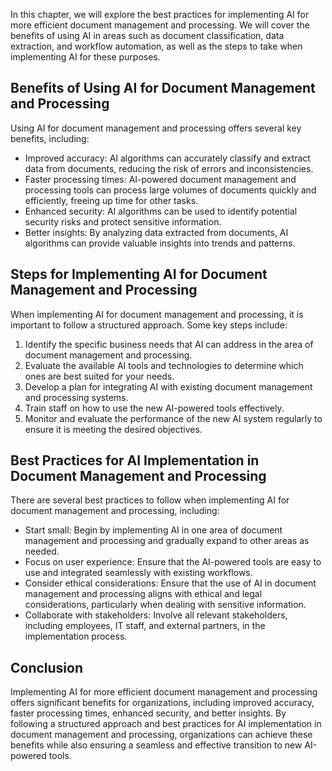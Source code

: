 
In this chapter, we will explore the best practices for implementing AI for more efficient document management and processing. We will cover the benefits of using AI in areas such as document classification, data extraction, and workflow automation, as well as the steps to take when implementing AI for these purposes.

Benefits of Using AI for Document Management and Processing
-----------------------------------------------------------

Using AI for document management and processing offers several key benefits, including:

* Improved accuracy: AI algorithms can accurately classify and extract data from documents, reducing the risk of errors and inconsistencies.
* Faster processing times: AI-powered document management and processing tools can process large volumes of documents quickly and efficiently, freeing up time for other tasks.
* Enhanced security: AI algorithms can be used to identify potential security risks and protect sensitive information.
* Better insights: By analyzing data extracted from documents, AI algorithms can provide valuable insights into trends and patterns.

Steps for Implementing AI for Document Management and Processing
----------------------------------------------------------------

When implementing AI for document management and processing, it is important to follow a structured approach. Some key steps include:

1. Identify the specific business needs that AI can address in the area of document management and processing.
2. Evaluate the available AI tools and technologies to determine which ones are best suited for your needs.
3. Develop a plan for integrating AI with existing document management and processing systems.
4. Train staff on how to use the new AI-powered tools effectively.
5. Monitor and evaluate the performance of the new AI system regularly to ensure it is meeting the desired objectives.

Best Practices for AI Implementation in Document Management and Processing
--------------------------------------------------------------------------

There are several best practices to follow when implementing AI for document management and processing, including:

* Start small: Begin by implementing AI in one area of document management and processing and gradually expand to other areas as needed.
* Focus on user experience: Ensure that the AI-powered tools are easy to use and integrated seamlessly with existing workflows.
* Consider ethical considerations: Ensure that the use of AI in document management and processing aligns with ethical and legal considerations, particularly when dealing with sensitive information.
* Collaborate with stakeholders: Involve all relevant stakeholders, including employees, IT staff, and external partners, in the implementation process.

Conclusion
----------

Implementing AI for more efficient document management and processing offers significant benefits for organizations, including improved accuracy, faster processing times, enhanced security, and better insights. By following a structured approach and best practices for AI implementation in document management and processing, organizations can achieve these benefits while also ensuring a seamless and effective transition to new AI-powered tools.
